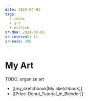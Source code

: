 ```yaml
---
date: 2023-04-01
tags:
  - inbox
  - art
  - outline
sr-due: 2024-02-06
sr-interval: 11
sr-ease: 206
---
```


# My Art

TODO: organize art

- [[my_sketchbook|My sketchbook]]
- [[Price-Donut_Tutorial_in_Blender]]
